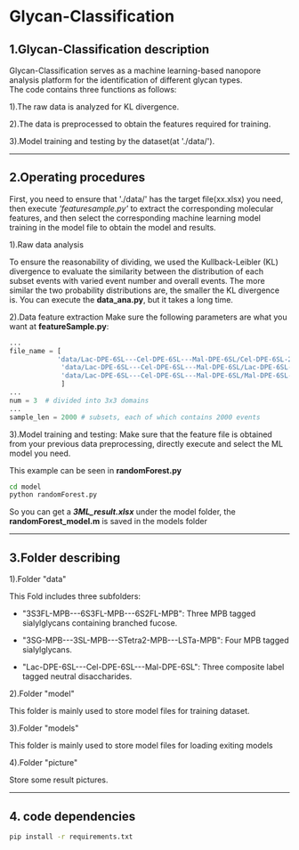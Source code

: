 # Glycan-Classification
## 1.Glycan-Classification description                              
                                                                                
 Glycan-Classification serves as a machine learning-based nanopore analysis platform 
 for the identification of different glycan types.                 
 The code contains three functions as follows:                                
                                                                               
 1).The raw data is analyzed for KL divergence.   	            
                                                                                
 2).The data is preprocessed to obtain the features required for training.                                   
                                                                                
 3).Model training and testing by the dataset(at './data/').                                        

---------
## 2.Operating procedures                           
    
First, you need to ensure that './data/' has the target file(xx.xlsx) you need, then execute _'featuresample.py'_ to extract 
 the corresponding molecular features, and then select the corresponding machine learning model training in the model file to 
 obtain the model and results.

1).Raw data analysis

   To ensure the reasonability of dividing, we used the Kullback-Leibler (KL) divergence to evaluate the similarity between the distribution of each subset events with varied event number and overall events. The more similar the two probability distributions are, the smaller the KL divergence is.
You can execute the **data_ana.py**, but it takes a long time.


2).Data feature extraction
    Make sure the following parameters are what you want at **featureSample.py**:
```python
...
file_name = [
            'data/Lac-DPE-6SL---Cel-DPE-6SL---Mal-DPE-6SL/Cel-DPE-6SL-28930 events',
             'data/Lac-DPE-6SL---Cel-DPE-6SL---Mal-DPE-6SL/Lac-DPE-6SL-27696 events',
             'data/Lac-DPE-6SL---Cel-DPE-6SL---Mal-DPE-6SL/Mal-DPE-6SL-31678 events'
             ]
...
num = 3  # divided into 3x3 domains
...
sample_len = 2000 # subsets, each of which contains 2000 events

```

3).Model training and testing:
    Make sure that the feature file is obtained from your previous data preprocessing, directly execute and select the ML model you need.

This example can be seen in **randomForest.py** 
```bash
cd model
python randomForest.py
```
So you can get a **_3ML_result.xlsx_** under the model folder, the **randomForest_model.m** is saved in the models folder

---------
## 3.Folder describing

1).Folder "data"

This Fold includes three subfolders:

- "3S3FL-MPB---6S3FL-MPB---6S2FL-MPB": Three MPB tagged sialylglycans containing branched fucose.

- "3SG-MPB---3SL-MPB---STetra2-MPB---LSTa-MPB": Four MPB tagged sialylglycans.

- "Lac-DPE-6SL---Cel-DPE-6SL---Mal-DPE-6SL": Three composite label tagged neutral disaccharides.

2).Folder "model"

This folder is mainly used to store model files for training dataset.

3).Folder "models"

This folder is mainly used to store model files for loading exiting models

4).Folder "picture"

Store some result pictures.

---------
## 4. code dependencies

```bash
pip install -r requirements.txt
```


